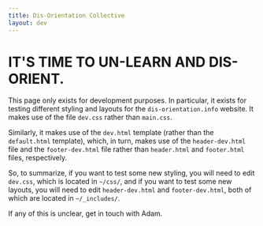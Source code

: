 ```yaml
---
title: Dis-Orientation Collective
layout: dev
---
```


<h1> IT'S TIME TO <span class="permanent-marker">UN-LEARN</span> AND <span class="permanent-marker">DIS-ORIENT</span>.</h1>

This page only exists for development purposes. In particular, it exists for testing different styling and layouts for the `dis-orientation.info` website. It makes use of the file `dev.css` rather than `main.css`.

Similarly, it makes use of the `dev.html` template (rather than the `default.html` template), which, in turn, makes use of the `header-dev.html` file and the `footer-dev.html` file rather than `header.html` and `footer.html` files, respectively.

So, to summarize, if you want to test some new styling, you will need to edit `dev.css`, which is located in `~/css/`, and if you want to test some new layouts, you will need to edit `header-dev.html` and `footer-dev.html`, both of which are located in `~/_includes/`.

If any of this is unclear, get in touch with Adam.